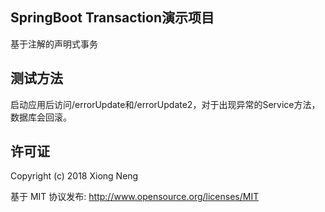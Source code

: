 ## SpringBoot Transaction演示项目

基于注解的声明式事务

## 测试方法

启动应用后访问/errorUpdate和/errorUpdate2，对于出现异常的Service方法，数据库会回滚。

## 许可证

Copyright (c) 2018 Xiong Neng

基于 MIT 协议发布: <http://www.opensource.org/licenses/MIT>
